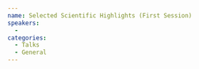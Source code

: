 ```yaml
---
name: Selected Scientific Highlights (First Session)
speakers:
  - 
categories:
  - Talks
  - General
---
```

